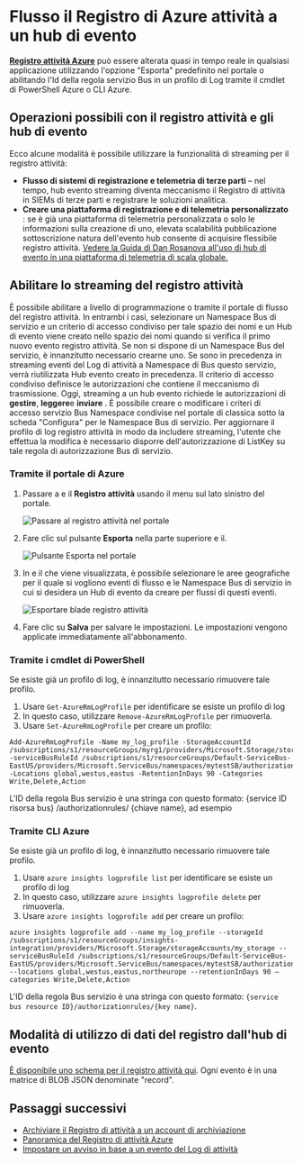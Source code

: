 <properties
    pageTitle="Flusso il Registro di Azure attività a un evento hub | Microsoft Azure"
    description="Informazioni su come trasmettere il Registro di attività di Azure a un hub di evento."
    authors="johnkemnetz"
    manager="rboucher"
    editor=""
    services="monitoring-and-diagnostics"
    documentationCenter="monitoring-and-diagnostics"/>

<tags
    ms.service="monitoring-and-diagnostics"
    ms.workload="na"
    ms.tgt_pltfrm="na"
    ms.devlang="na"
    ms.topic="article"
    ms.date="10/03/2016"
    ms.author="johnkem"/>

# <a name="stream-the-azure-activity-log-to-event-hubs"></a>Flusso il Registro di Azure attività a un hub di evento
[**Registro attività Azure**](./monitoring-overview-activity-logs.md) può essere alterata quasi in tempo reale in qualsiasi applicazione utilizzando l'opzione "Esporta" predefinito nel portale o abilitando l'Id della regola servizio Bus in un profilo di Log tramite il cmdlet di PowerShell Azure o CLI Azure.

## <a name="what-you-can-do-with-the-activity-log-and-event-hubs"></a>Operazioni possibili con il registro attività e gli hub di evento
Ecco alcune modalità è possibile utilizzare la funzionalità di streaming per il registro attività:

- **Flusso di sistemi di registrazione e telemetria di terze parti** – nel tempo, hub evento streaming diventa meccanismo il Registro di attività in SIEMs di terze parti e registrare le soluzioni analitica.
- **Creare una piattaforma di registrazione e di telemetria personalizzato** : se è già una piattaforma di telemetria personalizzata o solo le informazioni sulla creazione di uno, elevata scalabilità pubblicazione sottoscrizione natura dell'evento hub consente di acquisire flessibile registro attività. [Vedere la Guida di Dan Rosanova all'uso di hub di evento in una piattaforma di telemetria di scala globale.](https://azure.microsoft.com/documentation/videos/build-2015-designing-and-sizing-a-global-scale-telemetry-platform-on-azure-event-Hubs/)

## <a name="enable-streaming-of-the-activity-log"></a>Abilitare lo streaming del registro attività
È possibile abilitare a livello di programmazione o tramite il portale di flusso del registro attività. In entrambi i casi, selezionare un Namespace Bus di servizio e un criterio di accesso condiviso per tale spazio dei nomi e un Hub di evento viene creato nello spazio dei nomi quando si verifica il primo nuovo evento registro attività. Se non si dispone di un Namespace Bus del servizio, è innanzitutto necessario crearne uno. Se sono in precedenza in streaming eventi del Log di attività a Namespace di Bus questo servizio, verrà riutilizzata Hub evento creato in precedenza. Il criterio di accesso condiviso definisce le autorizzazioni che contiene il meccanismo di trasmissione. Oggi, streaming a un hub evento richiede le autorizzazioni di **gestire**, **leggere**e **inviare** . È possibile creare o modificare i criteri di accesso servizio Bus Namespace condivise nel portale di classica sotto la scheda "Configura" per le Namespace Bus di servizio. Per aggiornare il profilo di log registro attività in modo da includere streaming, l'utente che effettua la modifica è necessario disporre dell'autorizzazione di ListKey su tale regola di autorizzazione Bus di servizio.

### <a name="via-azure-portal"></a>Tramite il portale di Azure 
1. Passare a e il **Registro attività** usando il menu sul lato sinistro del portale.

    ![Passare al registro attività nel portale](./media/monitoring-overview-activity-logs/activity-logs-portal-navigate.png)
2. Fare clic sul pulsante **Esporta** nella parte superiore e il.

    ![Pulsante Esporta nel portale](./media/monitoring-overview-activity-logs/activity-logs-portal-export.png)
3. In e il che viene visualizzata, è possibile selezionare le aree geografiche per il quale si vogliono eventi di flusso e le Namespace Bus di servizio in cui si desidera un Hub di evento da creare per flussi di questi eventi.

    ![Esportare blade registro attività](./media/monitoring-overview-activity-logs/activity-logs-portal-export-blade.png)
4. Fare clic su **Salva** per salvare le impostazioni. Le impostazioni vengono applicate immediatamente all'abbonamento.


### <a name="via-powershell-cmdlets"></a>Tramite i cmdlet di PowerShell
Se esiste già un profilo di log, è innanzitutto necessario rimuovere tale profilo.

1. Usare `Get-AzureRmLogProfile` per identificare se esiste un profilo di log
2. In questo caso, utilizzare `Remove-AzureRmLogProfile` per rimuoverla.
3. Usare `Set-AzureRmLogProfile` per creare un profilo:

```
Add-AzureRmLogProfile -Name my_log_profile -StorageAccountId /subscriptions/s1/resourceGroups/myrg1/providers/Microsoft.Storage/storageAccounts/my_storage -serviceBusRuleId /subscriptions/s1/resourceGroups/Default-ServiceBus-EastUS/providers/Microsoft.ServiceBus/namespaces/mytestSB/authorizationrules/RootManageSharedAccessKey -Locations global,westus,eastus -RetentionInDays 90 -Categories Write,Delete,Action
```

L'ID della regola Bus servizio è una stringa con questo formato: {service ID risorsa bus} /authorizationrules/ {chiave name}, ad esempio 

### <a name="via-azure-cli"></a>Tramite CLI Azure
Se esiste già un profilo di log, è innanzitutto necessario rimuovere tale profilo.

1. Usare `azure insights logprofile list` per identificare se esiste un profilo di log
2. In questo caso, utilizzare `azure insights logprofile delete` per rimuoverla.
3. Usare `azure insights logprofile add` per creare un profilo:

```
azure insights logprofile add --name my_log_profile --storageId /subscriptions/s1/resourceGroups/insights-integration/providers/Microsoft.Storage/storageAccounts/my_storage --serviceBusRuleId /subscriptions/s1/resourceGroups/Default-ServiceBus-EastUS/providers/Microsoft.ServiceBus/namespaces/mytestSB/authorizationrules/RootManageSharedAccessKey --locations global,westus,eastus,northeurope --retentionInDays 90 –categories Write,Delete,Action
```

L'ID della regola Bus servizio è una stringa con questo formato: `{service bus resource ID}/authorizationrules/{key name}`.
 
## <a name="how-do-i-consume-the-log-data-from-event-hubs"></a>Modalità di utilizzo di dati del registro dall'hub di evento
[È disponibile uno schema per il registro attività qui](./monitoring-overview-activity-logs.md). Ogni evento è in una matrice di BLOB JSON denominate "record".

## <a name="next-steps"></a>Passaggi successivi
- [Archiviare il Registro di attività a un account di archiviazione](./monitoring-archive-activity-log.md)
- [Panoramica del Registro di attività Azure](./monitoring-overview-activity-logs.md)
- [Impostare un avviso in base a un evento del Log di attività](./insights-auditlog-to-webhook-email.md)
